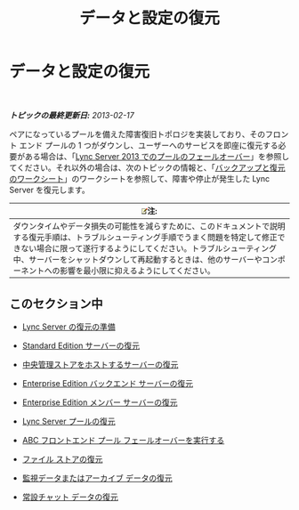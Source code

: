 ﻿---
title: データと設定の復元
TOCTitle: データと設定の復元
ms:assetid: b07f5dd7-7bed-4819-8cb5-617f5acd478e
ms:mtpsurl: https://technet.microsoft.com/ja-jp/library/Hh202185(v=OCS.15)
ms:contentKeyID: 52056680
ms.date: 05/19/2016
mtps_version: v=OCS.15
ms.translationtype: HT
---

# データと設定の復元

 

_**トピックの最終更新日:** 2013-02-17_

ペアになっているプールを備えた障害復旧トポロジを実装しており、そのフロント エンド プールの 1 つがダウンし、ユーザーへのサービスを即座に復元する必要がある場合は、「[Lync Server 2013 でのプールのフェールオーバー](lync-server-2013-failing-over-a-pool.md)」を参照してください。それ以外の場合は、次のトピックの情報と、「[バックアップと復元のワークシート](lync-server-2013-backup-and-restoration-worksheets.md)」のワークシートを参照して、障害や停止が発生した Lync Server を復元します。

<table>
<thead>
<tr class="header">
<th><img src="images/Gg412781.note(OCS.15).gif" title="note" alt="note" />注:</th>
</tr>
</thead>
<tbody>
<tr class="odd">
<td>ダウンタイムやデータ損失の可能性を減らすために、このドキュメントで説明する復元手順は、トラブルシューティング手順でうまく問題を特定して修正できない場合に限って遂行するようにしてください。トラブルシューティング中、サーバーをシャットダウンして再起動するときは、他のサーバーやコンポーネントへの影響を最小限に抑えるようにしてください。</td>
</tr>
</tbody>
</table>


## このセクション中

  - [Lync Server の復元の準備](lync-server-2013-preparing-to-restore-lync-server.md)

  - [Standard Edition サーバーの復元](lync-server-2013-restoring-a-standard-edition-server.md)

  - [中央管理ストアをホストするサーバーの復元](lync-server-2013-restoring-the-server-hosting-the-central-management-store.md)

  - [Enterprise Edition バックエンド サーバーの復元](lync-server-2013-restoring-an-enterprise-edition-back-end-server.md)

  - [Enterprise Edition メンバー サーバーの復元](lync-server-2013-restoring-an-enterprise-edition-member-server.md)

  - [Lync Server プールの復元](lync-server-2013-restoring-a-lync-server-pool.md)

  - [ABC フロントエンド プール フェールオーバーを実行する](lync-server-2013-performing-an-abc-front-end-pool-failover.md)

  - [ファイル ストアの復元](lync-server-2013-restoring-a-file-store.md)

  - [監視データまたはアーカイブ データの復元](lync-server-2013-restoring-monitoring-or-archiving-data.md)

  - [常設チャット データの復元](lync-server-2013-restoring-persistent-chat-data.md)

